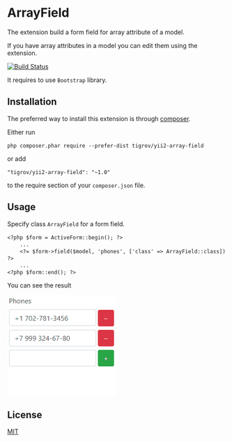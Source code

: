 ArrayField
===========

The extension build a form field for array attribute of a model.

If you have array attributes in a model you can edit them using the extension.

[![Build Status](https://travis-ci.org/Tigrov/yii2-array-field.svg?branch=master)](https://travis-ci.org/Tigrov/yii2-array-field)

It requires to use `Bootstrap` library.

Installation
------------

The preferred way to install this extension is through [composer](http://getcomposer.org/download/).

Either run

```
php composer.phar require --prefer-dist tigrov/yii2-array-field
```

or add

```
"tigrov/yii2-array-field": "~1.0"
```

to the require section of your `composer.json` file.

Usage
-----

Specify class `ArrayField` for a form field.

```
<?php $form = ActiveForm::begin(); ?>
    ...
    <?= $form->field($model, 'phones', ['class' => ArrayField::class]) ?>
    ...
<?php $form::end(); ?>
```

You can see the result

![drawing](array-field.gif)

License
-------

[MIT](LICENSE)
